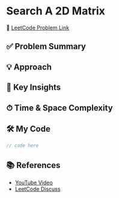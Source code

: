 # Search A 2D Matrix

🔗 [LeetCode Problem Link](https://leetcode.com/problems/search-a-2d-matrix)

## ✅ Problem Summary

## 💡 Approach

## 🧠 Key Insights

## ⏱ Time & Space Complexity

## 🛠 My Code

```csharp
// code here
```

## 📚 References
- [YouTube Video]()
- [LeetCode Discuss]()
